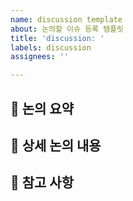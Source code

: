 ```yaml
---
name: discussion template
about: 논의할 이슈 등록 템플릿
title: 'discussion: '
labels: discussion
assignees: ''

---
```


## 🤷 논의 요약

## 🔨 상세 논의 내용


## 📄 참고 사항
